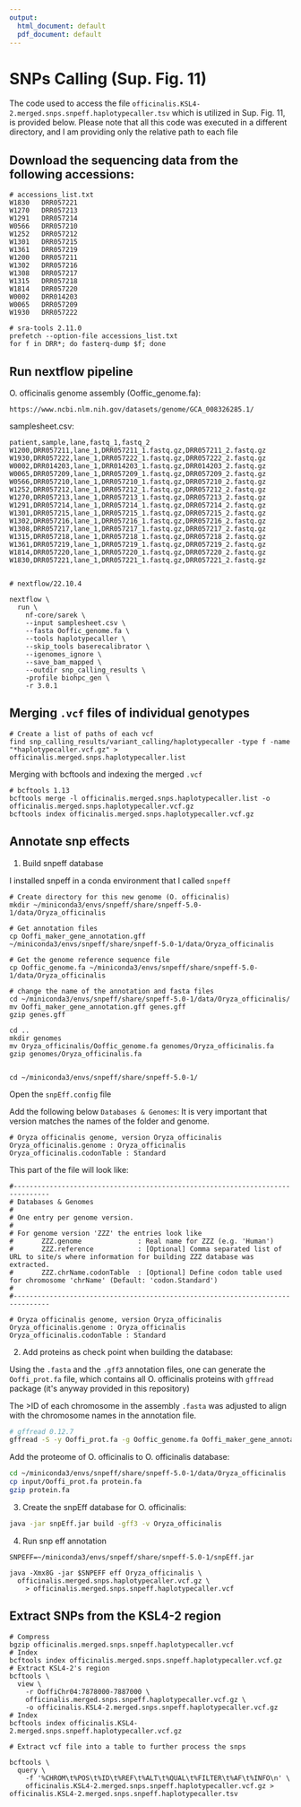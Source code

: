 ```yaml
---
output:
  html_document: default
  pdf_document: default
---
```

# SNPs Calling  (Sup. Fig. 11) 

The code used to access the file `officinalis.KSL4-2.merged.snps.snpeff.haplotypecaller.tsv` which is utilized in Sup. Fig. 11, is provided below. Please note that all this code was executed in a different directory, and I am providing only the relative path to each file

## Download the sequencing data from the following accessions: 

```
# accessions_list.txt
W1830	DRR057221
W1270	DRR057213
W1291	DRR057214
W0566	DRR057210
W1252	DRR057212
W1301	DRR057215
W1361	DRR057219
W1200	DRR057211
W1302	DRR057216
W1308	DRR057217
W1315	DRR057218
W1814	DRR057220
W0002	DRR014203
W0065	DRR057209
W1930	DRR057222
```

```{bash}
# sra-tools 2.11.0 
prefetch --option-file accessions_list.txt
for f in DRR*; do fasterq-dump $f; done
```

## Run nextflow pipeline

O. officinalis genome assembly (Ooffic_genome.fa):

```
https://www.ncbi.nlm.nih.gov/datasets/genome/GCA_008326285.1/ 
```

samplesheet.csv:
```
patient,sample,lane,fastq_1,fastq_2
W1200,DRR057211,lane_1,DRR057211_1.fastq.gz,DRR057211_2.fastq.gz
W1930,DRR057222,lane_1,DRR057222_1.fastq.gz,DRR057222_2.fastq.gz
W0002,DRR014203,lane_1,DRR014203_1.fastq.gz,DRR014203_2.fastq.gz
W0065,DRR057209,lane_1,DRR057209_1.fastq.gz,DRR057209_2.fastq.gz
W0566,DRR057210,lane_1,DRR057210_1.fastq.gz,DRR057210_2.fastq.gz
W1252,DRR057212,lane_1,DRR057212_1.fastq.gz,DRR057212_2.fastq.gz
W1270,DRR057213,lane_1,DRR057213_1.fastq.gz,DRR057213_2.fastq.gz
W1291,DRR057214,lane_1,DRR057214_1.fastq.gz,DRR057214_2.fastq.gz
W1301,DRR057215,lane_1,DRR057215_1.fastq.gz,DRR057215_2.fastq.gz
W1302,DRR057216,lane_1,DRR057216_1.fastq.gz,DRR057216_2.fastq.gz
W1308,DRR057217,lane_1,DRR057217_1.fastq.gz,DRR057217_2.fastq.gz
W1315,DRR057218,lane_1,DRR057218_1.fastq.gz,DRR057218_2.fastq.gz
W1361,DRR057219,lane_1,DRR057219_1.fastq.gz,DRR057219_2.fastq.gz
W1814,DRR057220,lane_1,DRR057220_1.fastq.gz,DRR057220_2.fastq.gz
W1830,DRR057221,lane_1,DRR057221_1.fastq.gz,DRR057221_2.fastq.gz
```

```{bash}

# nextflow/22.10.4

nextflow \
  run \
    nf-core/sarek \
    --input samplesheet.csv \
    --fasta Ooffic_genome.fa \
    --tools haplotypecaller \
    --skip_tools baserecalibrator \
    --igenomes_ignore \
    --save_bam_mapped \
    --outdir snp_calling_results \
    -profile biohpc_gen \
    -r 3.0.1
```

## Merging `.vcf` files of individual genotypes

```{bash}
# Create a list of paths of each vcf
find snp_calling_results/variant_calling/haplotypecaller -type f -name "*haplotypecaller.vcf.gz" > officinalis.merged.snps.haplotypecaller.list
```

Merging with bcftools and indexing the merged `.vcf` 

```{bash}
# bcftools 1.13
bcftools merge -l officinalis.merged.snps.haplotypecaller.list -o officinalis.merged.snps.haplotypecaller.vcf.gz
bcftools index officinalis.merged.snps.haplotypecaller.vcf.gz
```

## Annotate snp effects 

1. Build snpeff database

I installed snpeff in a conda environment that I called `snpeff`
```{bash}
# Create directory for this new genome (O. officinalis)
mkdir ~/miniconda3/envs/snpeff/share/snpeff-5.0-1/data/Oryza_officinalis

# Get annotation files
cp Ooffi_maker_gene_annotation.gff ~/miniconda3/envs/snpeff/share/snpeff-5.0-1/data/Oryza_officinalis

# Get the genome reference sequence file
cp Ooffic_genome.fa ~/miniconda3/envs/snpeff/share/snpeff-5.0-1/data/Oryza_officinalis

# change the name of the annotation and fasta files 
cd ~/miniconda3/envs/snpeff/share/snpeff-5.0-1/data/Oryza_officinalis/
mv Ooffi_maker_gene_annotation.gff genes.gff
gzip genes.gff

cd ..
mkdir genomes
mv Oryza_officinalis/Ooffic_genome.fa genomes/Oryza_officinalis.fa
gzip genomes/Oryza_officinalis.fa


cd ~/miniconda3/envs/snpeff/share/snpeff-5.0-1/
```

Open the `snpEff.config` file 


Add the following below `Databases & Genomes`:
It is very important that version matches the names of the folder and genome.
```
# Oryza officinalis genome, version Oryza_officinalis
Oryza_officinalis.genome : Oryza_officinalis
Oryza_officinalis.codonTable : Standard
```

This part of the file will look like:
```
#-------------------------------------------------------------------------------
# Databases & Genomes
#
# One entry per genome version.
#
# For genome version 'ZZZ' the entries look like
#       ZZZ.genome              : Real name for ZZZ (e.g. 'Human')
#       ZZZ.reference           : [Optional] Comma separated list of URL to site/s where information for building ZZZ database was extracted.
#       ZZZ.chrName.codonTable  : [Optional] Define codon table used for chromosome 'chrName' (Default: 'codon.Standard')
#
#-------------------------------------------------------------------------------

# Oryza officinalis genome, version Oryza_officinalis
Oryza_officinalis.genome : Oryza_officinalis
Oryza_officinalis.codonTable : Standard
```
2. Add proteins as check point when building the database:

Using the `.fasta` and the `.gff3` annotation files, one can generate the `Ooffi_prot.fa` file, which contains all O. officinalis proteins with `gffread` package (it's anyway provided in this repository)

The >ID of each chromosome in the assembly `.fasta` was adjusted to align with the chromosome names in the annotation file.

```bash
# gffread 0.12.7
gffread -S -y Ooffi_prot.fa -g Ooffic_genome.fa Ooffi_maker_gene_annotation.gff
```

Add the proteome of O. officinalis to O. officinalis database:
```bash
cd ~/miniconda3/envs/snpeff/share/snpeff-5.0-1/data/Oryza_officinalis
cp input/Ooffi_prot.fa protein.fa
gzip protein.fa
```

3. Create the snpEff database for O. officinalis: 
```bash
java -jar snpEff.jar build -gff3 -v Oryza_officinalis
```

4. Run snp eff annotation
```{bash}
SNPEFF=~/miniconda3/envs/snpeff/share/snpeff-5.0-1/snpEff.jar

java -Xmx8G -jar $SNPEFF eff Oryza_officinalis \
  officinalis.merged.snps.haplotypecaller.vcf.gz \
    > officinalis.merged.snps.snpeff.haplotypecaller.vcf
```


## Extract SNPs from the KSL4-2 region 

```{bash}
# Compress
bgzip officinalis.merged.snps.snpeff.haplotypecaller.vcf
# Index
bcftools index officinalis.merged.snps.snpeff.haplotypecaller.vcf.gz
# Extract KSL4-2's region 
bcftools \
  view \
    -r OoffiChr04:7878000-7887000 \
    officinalis.merged.snps.snpeff.haplotypecaller.vcf.gz \
    -o officinalis.KSL4-2.merged.snps.snpeff.haplotypecaller.vcf.gz
# Index   
bcftools index officinalis.KSL4-2.merged.snps.snpeff.haplotypecaller.vcf.gz

# Extract vcf file into a table to further process the snps

bcftools \
  query \
    -f '%CHROM\t%POS\t%ID\t%REF\t%ALT\t%QUAL\t%FILTER\t%AF\t%INFO\n' \
    officinalis.KSL4-2.merged.snps.snpeff.haplotypecaller.vcf.gz > officinalis.KSL4-2.merged.snps.snpeff.haplotypecaller.tsv
```
